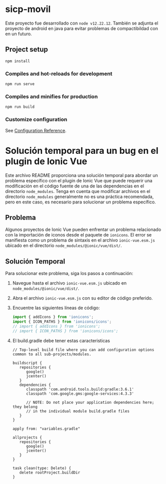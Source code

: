 # sicp-movil

Este proyecto fue desarrollado con `node v12.22.12`. También se adjunta el proyecto
de android en java para evitar problemas de compactibildad con en un futuro.
## Project setup
```
npm install
```

### Compiles and hot-reloads for development
```
npm run serve
```

### Compiles and minifies for production
```
npm run build
```

### Customize configuration
See [Configuration Reference](https://cli.vuejs.org/config/).


# Solución temporal para un bug en el plugin de Ionic Vue

Este archivo README proporciona una solución temporal para abordar un problema específico con el plugin de Ionic Vue que puede requerir una modificación en el código fuente de una de las dependencias en el directorio `node_modules`. Tenga en cuenta que modificar archivos en el directorio `node_modules` generalmente no es una práctica recomendada, pero en este caso, es necesario para solucionar un problema específico.

## Problema

Algunos proyectos de Ionic Vue pueden enfrentar un problema relacionado con la importación de iconos desde el paquete de `ionicons`. El error se manifiesta como un problema de sintaxis en el archivo `ionic-vue.esm.js` ubicado en el directorio `node_modules/@ionic/vue/dist/`.

## Solución Temporal

Para solucionar este problema, siga los pasos a continuación:

1. Navegue hasta el archivo `ionic-vue.esm.js` ubicado en `node_modules/@ionic/vue/dist/`.

2. Abra el archivo `ionic-vue.esm.js` con su editor de código preferido.

3. Encuentre las siguientes líneas de código:

   ```javascript
   import { addIcons } from 'ionicons';
   import { ICON_PATHS } from 'ionicons/icons';
   // import { addIcons } from 'ionicons';
   // import { ICON_PATHS } from 'ionicons/icons';
   ```

4. El build.gradle debe tener estas caracteristicas
   ```
   // Top-level build file where you can add configuration options common to all sub-projects/modules.

   buildscript {
      repositories {
         google()
         jcenter()
      }
      dependencies {
         classpath 'com.android.tools.build:gradle:3.6.1'
         classpath 'com.google.gms:google-services:4.3.3'

         // NOTE: Do not place your application dependencies here; they belong
         // in the individual module build.gradle files
      }
   }

   apply from: "variables.gradle"

   allprojects {
      repositories {
         google()
         jcenter()
      }
   }

   task clean(type: Delete) {
      delete rootProject.buildDir
   }

   ```